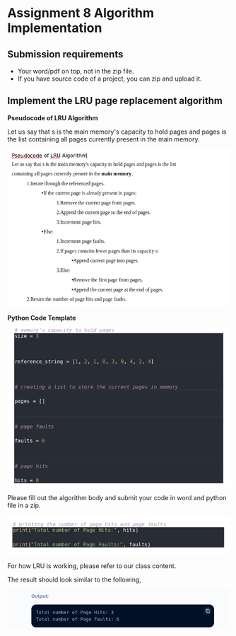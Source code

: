 # Assignment 8 Algorithm Implementation

## Submission requirements

* Your word/pdf on top, not in the zip file.
* If you have source code of a project, you can zip and upload it.

## Implement the LRU page replacement algorithm

**Pseudocode of LRU Algorithm**

Let us say that s is the main memory's capacity to hold pages and pages is the list
containing all pages currently present in the main memory.

![homework8.png](../../../../images/advanced_database/homework8.png)

**Python Code Template**

![homework8-1.png](../../../../images/advanced_database/homework8-1.png)

Please fill out the algorithm body and submit your code in word and python file in a zip.

![homework8-2.png](../../../../images/advanced_database/homework8-2.png)

For how LRU is working, please refer to our class content.

The result should look similar to the following,

![homework8-3.png](../../../../images/advanced_database/homework8-3.png)